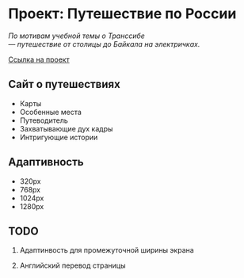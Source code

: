 # Проект: Путешествие по России

*По мотивам учебной темы о Транссибе  
— путешествие от столицы до Байкала на электричках.*  

[Ссылка на проект](https://artemschirov.github.io/russian-travel/index.html)

## Сайт о путешествиях

* Карты
* Особенные места
* Путеводитель
* Захватывающие дух кадры
* Интригующие истории

## Адаптивность

* 320px
* 768px
* 1024px
* 1280px

## TODO

1. Адаптинвость для промежуточной ширины экрана

2. Английский перевод страницы
